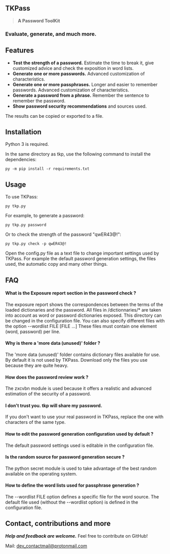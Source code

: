 ## TKPass

> **A Password ToolKit**

### Evaluate, generate, and much more.

## Features

 - __Test the strength of a password.__ Estimate the time to break it, give customized advice and check the exposition in word lists.
 - __Generate one or more passwords.__ Advanced customization of characteristics.
 - __Generate one or more passphrases.__ Longer and easier to remember passwords. Advanced customization of characteristics.
 - __Generate a password from a phrase.__ Remember the sentence to remember the password.
 - __Show password security recommendations__ and sources used.

The results can be copied or exported to a file.

## Installation

Python 3 is required.

In the same directory as tkp, use the following command to install the dependencies:

    py -m pip install -r requirements.txt


## Usage

To use TKPass:

    py tkp.py

For example, to generate a password:

    py tkp.py password

Or to check the strength of the password "qwER43@!":

    py tkp.py check -p qwER43@!

Open the config.py file as a text file to change important settings used by TKPass.
For example the default password generation settings, the files used, the automatic copy and many other things.

## FAQ

#### What is the Exposure report section in the password check ?

The exposure report shows the correspondences between the terms of the loaded dictionaries and the password.
All files in /dictionnaries/* are taken into account as word or password dictionaries exposed.
This directory can be changed in the configuration file.
You can also specify different files with the option --wordlist FILE [FILE ...]
These files must contain one element (word, password) per line.

#### Why is there a 'more data (unused)' folder ?

The 'more data (unused)' folder contains dictionary files available for use.
By default it is not used by TKPass.
Download only the files you use because they are quite heavy.

#### How does the password review work ?

The zxcvbn module is used because it offers a realistic and advanced estimation of the security of a password.

#### I don't trust you. tkp will share my password.

 If you don't want to use your real password in TKPass, replace the one with characters of the same type.

#### How to edit the password generation configuration used by default ?

The default password settings used is editable in the configuration file.

#### Is the random source for password generation secure ?

The python secret module is used to take advantage of the best random available on the operating system.

#### How to define the word lists used for passphrase generation ?

The --wordlist FILE option defines a specific file for the word source.
The default file used (without the --wordlist option) is defined in the configuration file.

## Contact, contributions and more

***Help and feedback are welcome.*** Feel free to contribute on GitHub!

Mail: dev_contactmail@protonmail.com
